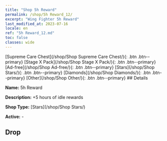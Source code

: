 ```yaml
---
title: "Shop 5h Reward"
permalink: /shop/5h Reward_12/
excerpt: "Wing Fighter 5h Reward"
last_modified_at: 2023-07-16
locale: en
ref: "5h Reward_12.md"
toc: false
classes: wide
---
```



  [Supreme Care Chest](/shop/Shop Supreme Care Chest/){: .btn .btn--primary}   [Stage X Pack](/shop/Shop Stage X Pack/){: .btn .btn--primary}   [Ad-free](/shop/Shop Ad-free/){: .btn .btn--primary}   [Stars](/shop/Shop Stars/){: .btn .btn--primary}   [Diamonds](/shop/Shop Diamonds/){: .btn .btn--primary}   [Other](/shop/Shop Other/){: .btn .btn--primary} ## Details

 **Name:** 5h Reward 

 **Description:** +5 hours of idle rewards

 **Shop Type:** [Stars](/shop/Shop Stars/)

 **Active:** - 

## Drop



